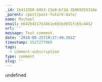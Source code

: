```yaml
---
_id: 1b413350-6053-11e8-bf3d-35969255318e
_parent: /post/post-future-date/
name: Michael
email: b642b4217b34b1e8d3bd915fc65c4452
url: ''
message: Test comment.
date: '2018-05-25T19:37:49.391Z'
timestamp: 1527277069
tags:
  - comment-subscription
type: comment
slug: ''
---
```

undefined

